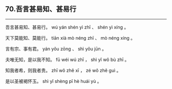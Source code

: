 ## 70.吾言甚易知、甚易行
---


<ruby><rbc><rb> 吾言甚易知、甚易行。 </rb></rbc>
  <rtc><rt> wú  yán  shén  yì  zhī 、 shén  yì  xíng 。</rt></rtc>
</ruby>

<ruby><rbc><rb> 天下莫能知、莫能行。 </rb></rbc>
  <rtc><rt> tiān  xià  mò  néng  zhī 、 mò  néng  xíng 。</rt></rtc>
</ruby>

<ruby><rbc><rb> 言有宗、事有君。 </rb></rbc>
  <rtc><rt> yán  yǒu  zōng 、 shì  yǒu  jūn 。</rt></rtc>
</ruby>

<ruby><rbc><rb> 夫唯无知，是以我不知。 </rb></rbc>
  <rtc><rt> fū  wéi  wú  zhī ， shì  yǐ  wǒ  bù  zhī 。</rt></rtc>
</ruby>

<ruby><rbc><rb> 知我者希，则我者贵。 </rb></rbc>
  <rtc><rt> zhī  wǒ  zhě  xī ， zé  wǒ  zhě  guì 。</rt></rtc>
</ruby>

<ruby><rbc><rb> 是以圣被褐怀玉。 </rb></rbc>
  <rtc><rt> shì  yǐ  shèng  pī  hè  huái  yù 。</rt></rtc>
</ruby>

<ruby><rbc><rb>   </rb></rbc>
  <rtc><rt> </rt></rtc>
</ruby>

